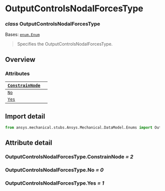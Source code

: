 # OutputControlsNodalForcesType

### *class* OutputControlsNodalForcesType

Bases: [`enum.Enum`](https://docs.python.org/3/library/enum.html#enum.Enum)

> Specifies the OutputControlsNodalForcesType.

> <!-- !! processed by numpydoc !! -->

## Overview

### Attributes

| [`ConstrainNode`](#OutputControlsNodalForcesType.ConstrainNode)   |    |
|-------------------------------------------------------------------|----|
| [`No`](#OutputControlsNodalForcesType.No)                         |    |
| [`Yes`](#OutputControlsNodalForcesType.Yes)                       |    |

## Import detail

```python
from ansys.mechanical.stubs.Ansys.Mechanical.DataModel.Enums import OutputControlsNodalForcesType
```

## Attribute detail

### OutputControlsNodalForcesType.ConstrainNode *= 2*

### OutputControlsNodalForcesType.No *= 0*

### OutputControlsNodalForcesType.Yes *= 1*
